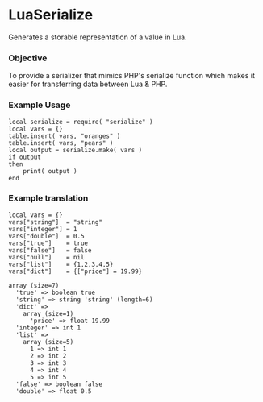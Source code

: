 # LuaSerialize
Generates a storable representation of a value in Lua.

### Objective
To provide a serializer that mimics PHP's serialize function which makes it easier for transferring data between Lua & PHP.

### Example Usage
```
local serialize = require( "serialize" )
local vars = {}
table.insert( vars, "oranges" )
table.insert( vars, "pears" )
local output = serialize.make( vars )
if output
then
    print( output )
end
```

### Example translation
```
local vars = {}
vars["string"]  = "string"
vars["integer"] = 1
vars["double"]  = 0.5
vars["true"]    = true
vars["false"]   = false
vars["null"]    = nil
vars["list"]    = {1,2,3,4,5}
vars["dict"]    = {["price"] = 19.99}
```

```
array (size=7)
  'true' => boolean true
  'string' => string 'string' (length=6)
  'dict' => 
    array (size=1)
      'price' => float 19.99
  'integer' => int 1
  'list' => 
    array (size=5)
      1 => int 1
      2 => int 2
      3 => int 3
      4 => int 4
      5 => int 5
  'false' => boolean false
  'double' => float 0.5
```
